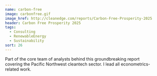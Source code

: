 ```yaml
---
name: carbon-free
image: carbonfree.gif
image_href: http://cleanedge.com/reports/Carbon-Free-Prosperity-2025
header: Carbon Free Prosperity 2025
tags:
  - Consulting
  - RenewableEnergy
  - Sustainability
sort: 26
---
```

Part of the core team of analysts behind this groundbreaking report covering the Pacific Northwest cleantech sector. I lead all econometrics-related work.
